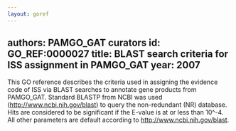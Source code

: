 ```yaml
---
layout: goref
--- 
```

authors: PAMGO_GAT curators
id: GO_REF:0000027
title: BLAST search criteria for ISS assignment in PAMGO_GAT
year: 2007
---

This GO reference describes the criteria used in assigning the evidence code of ISS via BLAST searches to annotate gene products from PAMGO_GAT. Standard BLASTP from NCBI was used (http://www.ncbi.nih.gov/blast) to query the non-redundant (NR) database. Hits are considered to be significant if the E-value is at or less than 10^-4. All other parameters are default according to http://www.ncbi.nih.gov/blast.
